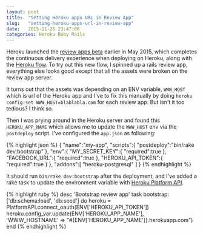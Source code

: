 ```yaml
---
layout: post
title:  "Setting Heroku apps URL in Review App"
slug:   "setting-heroku-apps-url-in-review-app"
date:   2015-11-26 23:47:06
categories: Heroku Ruby Rails
---
```


Heroku launched the [review apps beta](https://blog.heroku.com/archives/2015/5/19/heroku_review_apps_beta) earlier in May 2015, which completes the continuous delivery experience when deploying on Heroku, along with the [Heroku flow](https://blog.heroku.com/archives/2015/9/3/heroku_flow_pipelines_review_apps_and_github_sync). To try out this new flow, I spinned up a rails review app, everything else looks good except that all the assets were broken on the review app server.

It turns out that the assets was depending on an ENV variable, `WWW_HOST` which is url of the Heroku app and I've to fix this manually by doing `heroku config:set WWW_HOST=blablabla.com` for each review app. But isn't it too tedious? I think so.

Then I was prying around in the Heroku server and found this `HEROKU_APP_NAME` which allows me to update the `WWW_HOST` env via the `postdeploy` script. I've configured the `app.json` as following:

{% highlight json %}
{
  "name":"my-app",
  "scripts":{
    "postdeploy":"bin/rake dev:bootstrap"
  },
  "env":{
    "MY_SECRET_KEY":{
      "required":true
    },
    "FACEBOOK_URL":{
      "required":true
    },
    "HEROKU_API_TOKEN":{
      "required":true
    }
  },
  "addons":[
    "heroku-postgresql"
  ]
}
{% endhighlight %}

It should run `bin/rake dev:bootstrap` after the deployment, and I've added a rake task to update the environment variable with [Heroku Platform API](https://github.com/heroku/platform-api).

{% highlight ruby %}
desc 'Bootstrap review app'
task bootstrap: ['db:schema:load', 'db:seed'] do
  heroku = PlatformAPI.connect_oauth(ENV['HEROKU_API_TOKEN'])
  heroku.config_var.update(ENV['HEROKU_APP_NAME'], 'WWW_HOSTNAME' => "#{ENV['HEROKU_APP_NAME']}.herokuapp.com")
end
{% endhighlight %}
